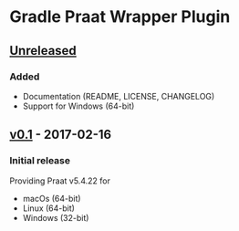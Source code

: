 Gradle Praat Wrapper Plugin
===========================

[Unreleased]
------------

### Added

- Documentation (README, LICENSE, CHANGELOG)
- Support for Windows (64-bit)

[v0.1] - 2017-02-16
-------------------

### Initial release

Providing Praat v5.4.22 for
- macOs (64-bit)
- Linux (64-bit)
- Windows (32-bit)

[Unreleased]: https://github.com/m2ci-msp/gradle-praat-wrapper-plugin/compare/v0.1...HEAD
[v0.1]: https://github.com/m2ci-msp/gradle-praat-wrapper-plugin/tree/v0.1
